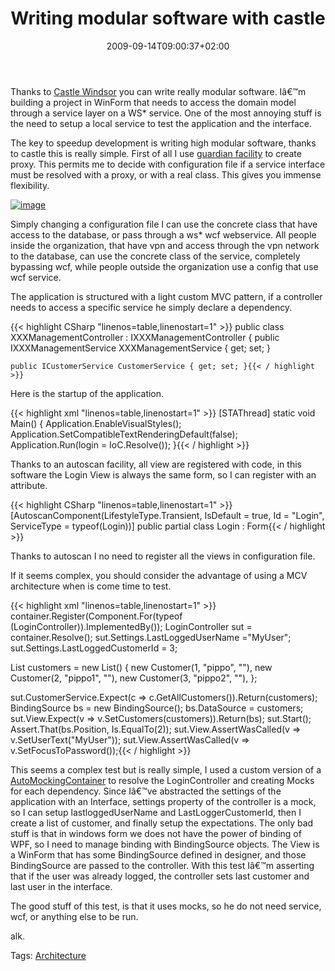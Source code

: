 ﻿---
title: "Writing modular software with castle"
description: ""
date: 2009-09-14T09:00:37+02:00
draft: false
tags: [Architecture]
categories: [Software Architecture]
---
Thanks to [Castle Windsor](http://www.google.it/url?sa=t&amp;source=web&amp;ct=res&amp;cd=1&amp;url=http%3A%2F%2Fwww.castleproject.org%2Fcontainer%2Findex.html&amp;ei=wmKqStPfLIuwsAbHhZjkBw&amp;usg=AFQjCNFGZtGw-ordWFZS86FEFPnx-S_Jtg&amp;sig2=G6cxIH_hY5aZJ93egyGxEw) you can write really modular software. Iâ€™m building a project in WinForm that needs to access the domain model through a service layer on a WS\* service. One of the most annoying stuff is the need to setup a local service to test the application and the interface.

The key to speedup development is writing high modular software, thanks to castle this is really simple. First of all I use [guardian facility](http://www.nablasoft.com/guardian/index.php/2009/06/08/unity-wcf-service-resolution-container-extension/) to create proxy. This permits me to decide with configuration file if a service interface must be resolved with a proxy, or with a real class. This gives you immense flexibility.

[![image](http://www.codewrecks.com/blog/wp-content/uploads/2009/09/image-thumb17.png "image")](http://www.codewrecks.com/blog/wp-content/uploads/2009/09/image17.png)

Simply changing a configuration file I can use the concrete class that have access to the database, or pass through a ws\* wcf webservice. All people inside the organization, that have vpn and access through the vpn network to the database, can use the concrete class of the service, completely bypassing wcf, while people outside the organization use a config that use wcf service.

The application is structured with a light custom MVC pattern, if a controller needs to access a specific service he simply declare a dependency.

{{< highlight CSharp "linenos=table,linenostart=1" >}}
public class XXXManagementController : IXXXManagementController
{
    public IXXXManagementService XXXManagementService { get; set; }

    public ICustomerService CustomerService { get; set; }{{< / highlight >}}

<!-- Code inserted with Steve Dunn's Windows Live Writer Code Formatter Plugin.  http://dunnhq.com -->

Here is the startup of the application.

{{< highlight xml "linenos=table,linenostart=1" >}}
[STAThread]
static void Main()
{
    Application.EnableVisualStyles();
    Application.SetCompatibleTextRenderingDefault(false);
    Application.Run(login = IoC.Resolve<Login>());
}{{< / highlight >}}

<!-- Code inserted with Steve Dunn's Windows Live Writer Code Formatter Plugin.  http://dunnhq.com -->

Thanks to an autoscan facility, all view are registered with code, in this software the Login View is always the same form, so I can register with an attribute.

{{< highlight CSharp "linenos=table,linenostart=1" >}}
[AutoscanComponent(LifestyleType.Transient, IsDefault = true, Id = "Login", ServiceType = typeof(Login))]
public partial class Login : Form{{< / highlight >}}

<!-- Code inserted with Steve Dunn's Windows Live Writer Code Formatter Plugin.  http://dunnhq.com -->

Thanks to autoscan I no need to register all the views in configuration file.

If it seems complex, you should consider the advantage of using a MCV architecture when is come time to test.

{{< highlight xml "linenos=table,linenostart=1" >}}
container.Register(Component.For(typeof (LoginController)).ImplementedBy<LoginController>());
LoginController sut = container.Resolve<LoginController>();
sut.Settings.LastLoggedUserName ="MyUser";
sut.Settings.LastLoggedCustomerId = 3;

List<Customer> customers = new List<Customer>()
                             {
                                 new Customer(1, "pippo", ""),
                                 new Customer(2, "pippo1", ""),
                                 new Customer(3, "pippo2", ""),
                             };

sut.CustomerService.Expect(c => c.GetAllCustomers()).Return(customers);
BindingSource bs = new BindingSource();
bs.DataSource = customers;
sut.View.Expect(v => v.SetCustomers(customers)).Return(bs);
sut.Start();
Assert.That(bs.Position, Is.EqualTo(2));
sut.View.AssertWasCalled(v => v.SetUserText("MyUser"));
sut.View.AssertWasCalled(v => v.SetFocusToPassword());{{< / highlight >}}

<!-- Code inserted with Steve Dunn's Windows Live Writer Code Formatter Plugin.  http://dunnhq.com -->

This seems a complex test but is really simple, I used a custom version of a [AutoMockingContainer](http://blog.eleutian.com/CommentView,guid,762249da-e25a-4503-8f20-c6d59b1a69bc.aspx) to resolve the LoginController and creating Mocks for each dependency. Since Iâ€™ve abstracted the settings of the application with an Interface, settings property of the controller is a mock, so I can setup lastloggedUserName and LastLoggerCustomerId, then I create a list of customer, and finally setup the expectations. The only bad stuff is that in windows form we does not have the power of binding of WPF, so I need to manage binding with BindingSource objects. The View is a WinForm that has some BindingSource defined in designer, and those BindingSource are passed to the controller. With this test Iâ€™m asserting that if the user was already logged, the controller sets last customer and last user in the interface.

The good stuff of this test, is that it uses mocks, so he do not need service, wcf, or anything else to be run.

alk.

Tags: [Architecture](http://technorati.com/tag/Architecture)
